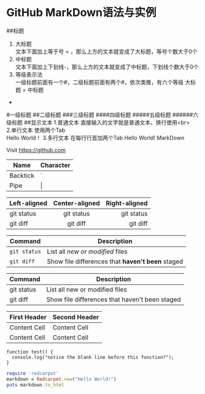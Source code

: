 GitHub MarkDown语法与实例
=
##标题
1. 大标题<br>
   文本下面加上等于号 = ，那么上方的文本就变成了大标题，等号个数大于0个
2. 中标题<br>
   文本下面加上下划线-，那么上方的文本就变成了中标题，下划线个数大于0个
3. 等级表示法<br>
   一级标题前面有一个#，二级标题前面有两个#，依次类推，有六个等级 
大标题
=
中标题
-
#一级标题
##二级标题
###三级标题
####四级标题
#####五级标题
######六级标题
##显示文本
1.普通文本
  直接输入的文字就是普通文本，换行使用\<br><br>
2.单行文本
  使用两个Tab<br>
		Hello World！
3.多行文本
  在每行行首加两个Tab
		Hello World!
		MarkDown

Visit https://github.com

| Name     | Character |
| ---      | ---       |
| Backtick | `         |
| Pipe     | \|        |

| Left-aligned | Center-aligned | Right-aligned |
| :---         |     :---:      |          ---: |
| git status   | git status     | git status    |
| git diff     | git diff       | git diff      |

| Command | Description |
| --- | --- |
| `git status` | List all *new or modified* files |
| `git diff` | Show file differences that **haven't been** staged |


| Command | Description |
| --- | --- |
| git status | List all new or modified files |
| git diff | Show file differences that haven't been staged |

| First Header  | Second Header |
| ------------- | ------------- |
| Content Cell  | Content Cell  |
| Content Cell  | Content Cell  |

```
function test() {
  console.log("notice the blank line before this function?");
}
```

```ruby
require 'redcarpet'
markdown = Redcarpet.new("Hello World!")
puts markdown.to_html
```
